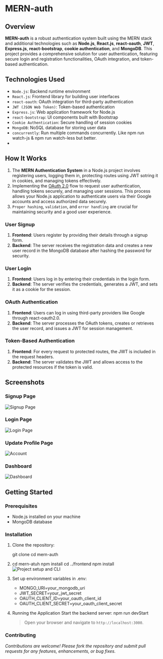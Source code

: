 # MERN-auth

## Overview

**MERN-auth** is a robust authentication system built using the MERN stack and additional technologies such as **Node.js**, **React.js**, **react-oauth**, **JWT**, **Express.js**, **react-bootstrap**, **cookie authentication**, and **MongoDB**. This project provides a comprehensive solution for user authentication, featuring secure login and registration functionalities, OAuth integration, and token-based authentication.

## Technologies Used

- `Node.js`: Backend runtime environment
- `React.js`: Frontend library for building user interfaces
- `react-oauth`: OAuth integration for third-party authentication
- `JWT (JSON Web Token)`: Token-based authentication
- `Express.js`: Web application framework for Node.js
- `react-bootstrap`: UI components built with Bootstrap
- `Cookie Authentication`: Secure handling of session cookies
- `MongoDB`: NoSQL database for storing user data
- `concurrently`: Run multiple commands concurrently. Like npm run watch-js & npm run watch-less but better.
- 
## How It Works

1. The **MERN Authentication System** in a Node.js project involves registering users, logging them in, protecting routes using JWT sotring it in cookies, and managing tokens effectively.
2. Implementing the [OAuth 2.0](https://developers.google.com/identity/protocols/oauth2) flow to request user authentication, handling tokens securely, and managing user sessions. This process allows your Node.js application to authenticate users via their Google accounts and access authorized data securely.
3. `Proper hashing`, `validation`, and `error handling` are crucial for maintaining security and a good user experience.

### User Signup

1. **Frontend**: Users register by providing their details through a signup form.
2. **Backend**: The server receives the registration data and creates a new user record in the MongoDB database after hashing the password for security.

### User Login

1. **Frontend**: Users log in by entering their credentials in the login form.
2. **Backend**: The server verifies the credentials, generates a JWT, and sets it as a cookie for the session.

### OAuth Authentication

1. **Frontend**: Users can log in using third-party providers like Google through react-oauth2.0.
2. **Backend**: The server processes the OAuth tokens, creates or retrieves the user record, and issues a JWT for session management.

### Token-Based Authentication

1. **Frontend**: For every request to protected routes, the JWT is included in the request headers.
2. **Backend**: The server validates the JWT and allows access to the protected resources if the token is valid.

## Screenshots

### Signup Page

![Signup Page](<img width="948" alt="Screenshot 2024-06-09 220315" src="https://github.com/Harsh7258/mern-auth/assets/125180327/1f566b3f-b5ca-456d-b31a-eef5ebccf29b">
)

### Login Page

![Login Page](<img width="960" alt="Screenshot 2024-06-09 200306" src="https://github.com/Harsh7258/mern-auth/assets/125180327/4f6eb35b-9f65-495d-b15f-546e69cdd395">
)

### Update Profile Page

![Account](<img width="947" alt="Screenshot 2024-06-09 200827" src="https://github.com/Harsh7258/mern-auth/assets/125180327/b2849bbe-9081-4736-a8f6-2a29ee3bc68e">
)

### Dashboard

![Dashboard](<img width="960" alt="Screenshot 2024-06-09 200759" src="https://github.com/Harsh7258/mern-auth/assets/125180327/e3108573-2220-4163-9980-c836cb68eb98">
)

## Getting Started

### Prerequisites

- Node.js installed on your machine
- MongoDB database

### Installation

1. Clone the repository:

    git clone 
    cd mern-auth

2.  cd mern-atuh
    npm install
    cd ../frontend
    npm install
    ![Project setup and CLI](<img width="914" alt="Screenshot 2024-06-09 220527" src="https://github.com/Harsh7258/mern-auth/assets/125180327/2856f53b-5e60-4a4b-9d5e-4d67a38f36aa">
)

3. Set up environment variables in .env:

   - MONGO_URI=your_mongodb_uri
   - JWT_SECRET=your_jwt_secret
   - OAUTH_CLIENT_ID=your_oauth_client_id
   - OAUTH_CLIENT_SECRET=your_oauth_client_secret

4. Running the Application
   Start the backend server:
    npm run devStart
   > Open your browser and navigate to `http://localhost:3000`.

### Contributing

_Contributions are welcome! Please fork the repository and submit pull requests for any features, enhancements, or bug fixes._
